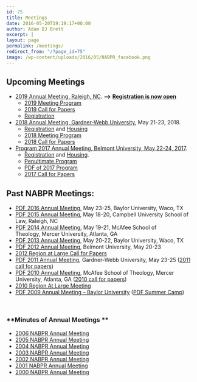 ```yaml
---
id: 75
title: Meetings
date: 2016-05-20T19:19:17+00:00
author: Adam DJ Brett
excerpt: |
layout: page
permalink: /meetings/
redirect_from: "/?page_id=75"
image: /wp-content/uploads/2016/05/NABPR_facebook.png
---
```

## Upcoming Meetings

  * [2019 Annual Meeting, Raleigh, NC](/2019-nabpr-meeting-program/). **⟶** <strong style="color: #66000b;"><a href="/meetings/registration/">Registration is now open</a></strong>
      * [2019 Meeting Program](/2019-nabpr-meeting-program/)
      * [2019 Call for Papers](/2019-nabpr-call-for-papers/)
      * [Registration](/meetings/registration/)
  * [2018 Annual Meeting, Gardner-Webb University](/meeting-at-gardner-webb-program/), May 21-23, 2018.
      * [Registration](/meetings/registration/) and [Housing](/meetings/housing/)
      * [2018 Meeting Program](/meeting-at-gardner-webb-program/)
      * [2018 Call for Papers](/2018-nabpr-call-for-papers/)
  * [Program 2017 Annual Meeting, Belmont University, May 22-24, 2017](/meetings/2017-annual-meeting-nabpr-program/).
      * [Registration](/meetings/registration/) and [Housing](/meetings/housing/).
      * [Penultimate Program](/penultimate-nabpr-2017-program-draft/)
      * [PDF of 2017 Program](/wp-content/uploads/2017/05/PENULTIMATE-NABPR-Program-May2017-Belmont.pdf)
      * <a href="/cfp-2017-nabpr-annual-meeting/" hreflang="en-us">2017 Call for Papers</a>

## **Past NABPR Meetings:**

  * <a href="/wp-content/uploads/2016/05/5.0_NABPR_Program_May2016_Baylor-1.pdf" hreflang="en-us">PDF 2016 Annual Meeting</a>, May 23-25, Baylor University, Waco, TX
  * <a href="/wp-content/uploads/2016/05/NABPRProgram2015RaleighDraft-1.pdf" hreflang="en-us">PDF 2015 Annual Meeting</a>, May 18-20, Campbell University School of Law, Raleigh, NC
  * <a href="/wp-content/uploads/2016/05/NABPRProgram2014AtlantaDraft-1.pdf" rel="noopener noreferrer" hreflang="en-us">PDF 2014 Annual Meeting</a>, May 19-21, McAfee School of Theology, Mercer University, Atlanta, GA
  * <a href="/wp-content/uploads/2016/08/NABPRProgram2013Baylor.pdf" hreflang="en-us">PDF 2013 Annual Meeting</a>, May 20-22, Baylor University, Waco, TX
  * <a href="/wp-content/uploads/2016/08/NABPRProgram-2012-Belmont-for-final-publication.pdf" hreflang="en-us">PDF 2012 Annual Meeting</a>, Belmont University, May 20-23
  * <a href="/meetings/2012-nabpr-region-at-large/" hreflang="en-us">2012 Region at Large Call for Papers</a>
  * <a href="/wp-content/uploads/2016/08/NABPRProgram2011Boiling-Springs-final.pdf" hreflang="en-us">PDF 2011 Annual Meeting</a>, Gardner-Webb University, May 23-25 (<a href="/meetings/nabpr-2011-call-for-papers/" hreflang="en-us">2011 call for papers</a>)
  * <a href="/wp-content/uploads/2016/05/NABPRProgram2010Atlanta.pdf" hreflang="en-us">PDF 2010 Annual Meeting</a>, McAfee School of Theology, Mercer University, Atlanta, GA (<a href="/meetings/call-for-papers-nabpr-annual-meeting-2010/" hreflang="en-us">2010 call for papers</a>)
  * <a href="/meetings/2010-nabpr-region-at-large/" rel="noopener noreferrer" hreflang="en-us">2010 Region At Large Meeting</a>
  * <a href="/wp-content/uploads/2016/08/NABPR-Program-2009-rev-1.pdf" rel="noopener noreferrer" hreflang="en-us">PDF 2009 Annual Meeting &#8211; Baylor University</a> (<a href="/wp-content/uploads/2016/08/SUMMER-CAMP-2009-FORM-E-00015623.pdf" hreflang="en-us">PDF Summer Camp</a>)

&nbsp;

### **Minutes of Annual Meetings **

  * <a href="/meetings/nabpr-annual-meeting-2006/" hreflang="en-us">2006 NABPR Annual Meeting</a>
  * <a href="/meetings/nabpr-annual-meeting-2005/" hreflang="en-us">2005 NABPR Annual Meeting</a>
  * <a href="/meetings/nabpr-annual-meeting-2004/" hreflang="en-us">2004 NABPR Annual Meeting</a>
  * <a href="/meetings/nabpr-annual-meeting-2003/" hreflang="en-us">2003 NABPR Annual Meeting</a>
  * <a href="/meetings/nabpr-annual-meeting-2002/" hreflang="en-us">2002 NABPR Annual Meeting</a>
  * <a href="/meetings/nabpr-annual-meeting-2001/" hreflang="en-us">2001 NABPR Annual Meeting</a>
  * <a href="/meetings/nabpr-annual-meeting-2000/" hreflang="en-us">2000 NABPR Annual Meeting</a>

&nbsp;
